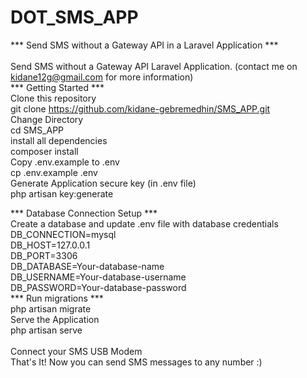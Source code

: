 # DOT_SMS_APP
*** Send SMS without a Gateway API in a Laravel Application *** 
<br><br>
Send SMS without a Gateway API Laravel Application. (contact me on kidane12g@gmail.com for more information)
<br>
*** Getting Started ***
<br>
Clone this repository
<br>
git clone https://github.com/kidane-gebremedhin/SMS_APP.git
<br>
Change Directory
<br>
cd SMS_APP
<br>
install all dependencies
<br>
composer install 
<br>
Copy .env.example to .env
<br>
cp .env.example .env
<br>
Generate Application secure key (in .env file)
<br>
php artisan key:generate
<br>

*** Database Connection Setup ***
<br>
Create a database and update .env file with database credentials
<br>
DB_CONNECTION=mysql
<br>
DB_HOST=127.0.0.1
<br>
DB_PORT=3306
<br>
DB_DATABASE=Your-database-name
<br>
DB_USERNAME=Your-database-username
<br>
DB_PASSWORD=Your-database-password
<br>
*** Run migrations ***
<br>
php artisan migrate
<br>
Serve the Application
<br>
php artisan serve
<br>
<br>
Connect your SMS USB Modem
<br>
That's It! Now you can send SMS messages to any number :)
